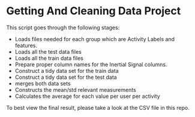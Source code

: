 Getting And Cleaning Data Project
=============================

This script goes through the following stages:
 - Loads files needed for each group which are Activity Labels and features.
 - Loads all the test data files
 - Loads all the train data files
 - Prepare proper column names for the Inertial Signal columns.
 - Construct a tidy data set for the train data
 - Construct a tidy data set for the test data
 - merges both data sets
 - Constructs the mean/std relevant measurements
 - Calculates the average for each value per user per activity

To best view the final result, please take a look at the CSV file in this repo. 
